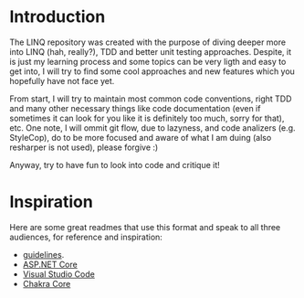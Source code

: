 # Introduction 
The LINQ repository was created with the purpose of diving deeper more into LINQ (hah, really?), TDD and better unit testing approaches.
Despite, it is just my learning process and some topics can be very ligth and easy to get into, I will try to find some cool approaches
and new features which you hopefully have not face yet.

From start, I will try to maintain most common code conventions, right TDD and many other necessary things like code documentation (even if sometimes
it can look for you like it is definitely too much, sorry for that), etc. One note, I will ommit git flow, due to lazyness, and code analizers (e.g. StyleCop), do to be more focused and aware of what I am duing (also resharper is not used), please forgive :)

Anyway, try to have fun to look into code and critique it!

# Inspiration
Here are some great readmes that use this format and speak to all three audiences, for reference and inspiration:
- [guidelines](https://www.visualstudio.com/en-us/docs/git/create-a-readme).
- [ASP.NET Core](https://github.com/aspnet/Home)
- [Visual Studio Code](https://github.com/Microsoft/vscode)
- [Chakra Core](https://github.com/Microsoft/ChakraCore)

